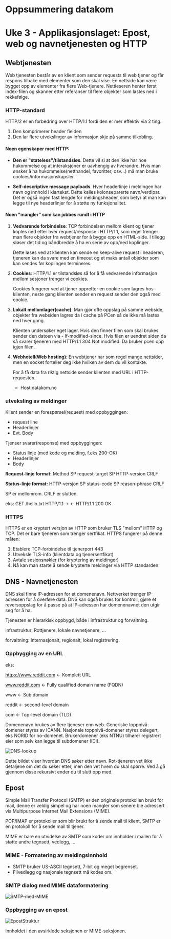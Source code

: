 # Oppsummering datakom

# Uke 3 - Applikasjonslaget: Epost, web og navnetjenesten og HTTP

## Webtjenesten

Web tjenesten består av en klient som sender requests til web tjener og får respons tilbake med elementer som den skal vise. En nettside kan være bygget opp av elementer fra flere Web-tjenere.
Nettleseren henter først index-filen og skanner etter referanser til flere objekter som lastes ned i rekkefølge.

### HTTP-standard

HTTP/2 er en forbedring over HTTP/1.1 fordi den er mer effektiv via 2 ting. 

1. Den komprimerer header fielden
2. Den lar flere utvekslinger av informasjon skje på samme tilkobling.

#### Noen egenskaper med HTTP:

* **Den er "stateless"/tilstandsløs**. Dette vil si at den ikke har noe hukommelse og at interaksjoner er uavhengig av hverandre. Hvis man ønsker å ha hukommelse(netthandel, favoritter, osv...) må man bruke cookies/informasjonskapsler.

* **Self-descriptive message payloads**. Hver headerlinje i meldingen har navn og innhold i klartekst. Dette kalles kolonseparerte navn/verdipar. Det er også ingen fast lengde for meldingsheader, som betyr at man kan legge til nye headerlinjer for å støtte ny funksjonalitet.

#### Noen "mangler" som kan jobbes rundt i HTTP

1. **Vedvarende forbindelse**: TCP forbindelsen mellom klient og tjener koples ned etter hver request/response i HTTP/1.1, som regel trenger man flere objekter fra webtjener for å bygge opp en HTML-side. I tillegg sløser det tid og båndbredde å ha en serie av opp/ned koplinger.

    Dette løses ved at klienten kan sende en keep-alive request i headeren, tjeneren kan da svare med en timeout og et maks antall objekter som kan sendes før koplingen termineres.

2. **Cookies**: HTTP/1.1 er tilstandsløs så for å få vedvarende informasjon mellom sesjoner trenger vi cookies.

    Cookies fungerer ved at tjener oppretter en cookie som lagres hos klienten, neste gang klienten sender en request sender den også med cookie.

3. **Lokalt mellomlager(cache)**: Man gjør ofte oppslag på samme webside, objekter fra websiden lagres da i cache på PCen så de ikke må lastes ned hver gang.

    Klienten undersøker eget lager. Hvis den finner filen som skal brukes sender den datoen via - If-modified-since.
    Hvis filen er uendret siden da så svarer tjeneren med HTTP/1.1 304 Not modified. Da bruker pcen opp igjen filen.

4. **Webhotell(Web hosting)**: En webtjener har som regel mange nettsider, men en socket forteller deg ikke hvilken av dem du vil kontakte.

    For å få data fra riktig nettside sender klienten med URL i HTTP-requesten.
    - Host:datakom.no

### utveksling av meldinger

Klient sender en forespørsel(request) med oppbyggingen:

* request line
* Headerlinjer
* Evt. Body

Tjenser svarer(response) med oppbyggingen:

* Status linje (med kode og melding, f.eks 200-OK)
* Headerlinjer
* Body

**Request-linje format:** Method SP request-target SP HTTP-version CRLF

**Status-linje format:** HTTP-versjon SP status-code SP reason-phrase CRLF

SP er mellomrom. CRLF er slutten.

eks: GET /hello.txt HTTP/1.1 -> <- HTTP/1.1 200 OK

### HTTPS

HTTPS er en kryptert versjon av HTTP som bruker TLS "mellom" HTTP og TCP. Det er bare tjeneren som trenger sertfikat. HTTPS fungerer på denne måten:

1. Etablere TCP-forbindelse til tjenerport 443
2. Utveksle TLS-info (klientdata og tjenersertfikat)
3. Avtale sesjonsnøkler (for kryptering av meldinger)
4. Nå kan man starte å sende krypterte meldinger via HTTP standarden.

## DNS - Navnetjenesten

DNS skal finne IP-adressen for et domenenavn. Nettverket trenger IP-adressen for å overføre data. DNS kan også brukes for kontroll, gjøre et reversoppslag for å passe på at IP-adressen har domenenavnet den utgir seg for å ha.

Tjenesten er hierarkisk oppbygd, både i infrastruktur og forvaltning.

infrastruktur: Rottjenere, lokale navnetjenere, ...

forvaltning: Internasjonalt, regionalt, lokal registrering.

### Oppbygging av en URL

eks:

https://www.reddit.com <- Komplett URL

www.reddit.com <- Fully qualified domain name (FQDN)

www <- Sub domain

reddit <- second-level domain
        
com <- Top-level domain (TLD)

Domenenavn brukes av flere tjeneser enn web.
Generiske toppnivå-domener styres av ICANN.
Nasjonale toppnivå-domener styres delegert, eks NORID for no-domenet. Brukerdomener (eks NTNU) tilhører registrert eier som selv kan legge til subdomener (IDI).

![DNS-lookup](./bilder/DNS-lookup.png)

Dette bildet viser hvordan DNS søker etter navn.
Rot-tjeneren vet ikke detaljene om det du søker etter, men den vet hvem du skal spørre. Ved å gå gjennom disse rekursivt ender du til slutt opp med.

## Epost

Simple Mail Transfer Protocol (SMTP) er den originale protokollen brukt for mail, denne er veldig simpel og har noen mangler som senere ble adressert via Multipurpose Internet Mail Extensions (MIME).

POP/IMAP er protokoller som blir brukt for å sende mail til klient, SMTP er en protokoll for å sende mail til tjener.

MIME er bare en utvidelse av SMTP som koder om innholder i mailen for å støtte andre tegnsett, vedlegg, ...

### MIME - Formatering av meldingsinnhold

* SMTP bruker US-ASCII tegnsett, 7-bit og meget begrenset.
* Filvedlegg og nasjonale tegnsett må kodes om.

### SMTP dialog med MIME dataformatering

![SMTP-med-MIME](./bilder/MIME.png)

### Oppbygging av en epost

![EpostStruktur](./bilder/EpostStruktur.png)

Innholdet i den avsirklede seksjonen er MIME-seksjonen.

